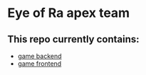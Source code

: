 # Eye of Ra apex team

## This repo currently contains:
- [game backend](game-backend/)
- [game frontend](game-frontend/)